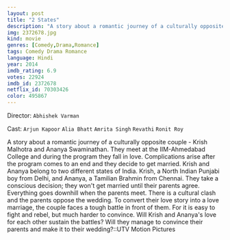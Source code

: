 ```yaml
---
layout: post
title: "2 States"
description: "A story about a romantic journey of a culturally opposite couple - Krish Malhotra and Ananya Swaminathan. They meet at the IIM-Ahmedabad College and during the program they fall in love. Complications arise after the program comes to an end and they decide to get married. Krish and Ananya belong to two different states of India. Krish, a North Indian Punjabi boy from Delhi, and Ananya, a Tamilian Brahmin from Ch.."
img: 2372678.jpg
kind: movie
genres: [Comedy,Drama,Romance]
tags: Comedy Drama Romance 
language: Hindi
year: 2014
imdb_rating: 6.9
votes: 22924
imdb_id: 2372678
netflix_id: 70303426
color: 495867
---
```

Director: `Abhishek Varman`  

Cast: `Arjun Kapoor` `Alia Bhatt` `Amrita Singh` `Revathi` `Ronit Roy` 

A story about a romantic journey of a culturally opposite couple - Krish Malhotra and Ananya Swaminathan. They meet at the IIM-Ahmedabad College and during the program they fall in love. Complications arise after the program comes to an end and they decide to get married. Krish and Ananya belong to two different states of India. Krish, a North Indian Punjabi boy from Delhi, and Ananya, a Tamilian Brahmin from Chennai. They take a conscious decision; they won't get married until their parents agree. Everything goes downhill when the parents meet. There is a cultural clash and the parents oppose the wedding. To convert their love story into a love marriage, the couple faces a tough battle in front of them. For it is easy to fight and rebel, but much harder to convince. Will Krish and Ananya's love for each other sustain the battles? Will they manage to convince their parents and make it to their wedding?::UTV Motion Pictures